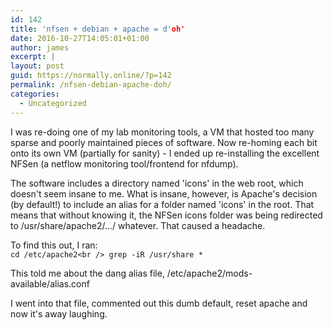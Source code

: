 ```yaml
---
id: 142
title: 'nfsen + debian + apache = d'oh'
date: 2016-10-27T14:05:01+01:00
author: james
excerpt: |
layout: post
guid: https://normally.online/?p=142
permalink: /nfsen-debian-apache-doh/
categories:
  - Uncategorized
---
```

I was re-doing one of my lab monitoring tools, a VM that hosted too many sparse and poorly maintained pieces of software. Now re-homing each bit onto its own VM (partially for sanity) - I ended up re-installing the excellent NFSen (a netflow monitoring tool/frontend for nfdump).

<!--end_excerpt-->

The software includes a directory named 'icons' in the web root, which doesn't seem insane to me. What is insane, however, is Apache's decision (by default!) to include an alias for a folder named 'icons' in the root. That means that without knowing it, the NFSen icons folder was being redirected to /usr/share/apache2/.../ whatever. That caused a headache.

To find this out, I ran:  
`cd /etc/apache2<br />
grep -iR /usr/share *`

This told me about the dang alias file, /etc/apache2/mods-available/alias.conf

I went into that file, commented out this dumb default, reset apache and now it's away laughing.